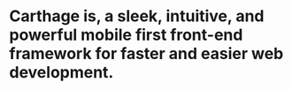 # Carthage is, a sleek, intuitive, and powerful mobile first front-end framework for faster and easier web development.
